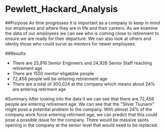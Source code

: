 # Pewlett_Hackard_Analysis

##Purpose
As time progresses it is important as a company to keep in mind our employees and where they are in life and their careers. As we examine the data of our employees we can see who is coming close to retirement to ensure we are ready for their departure. We can also look at others and identiy those who could surve as mentors for newer employees. 

##Results
- There are 25,916 Senior Engineers and 24,926 Senior Staff reaching retirement age
- There are 1550 mentor eligabble people
- 72,458 people will be entering retirerment age
- There are a total of 300,024 at the company which means about 24% are entering retirment age

#Summary
After looking into the data it we can see that there are 72,458 people are entering retirement age. We can see that the "Silver Tsunami" might pose a potential problem to the company. With almost 24% of the company work force entering retirment age, we can predict that this could pose a possible issue for the company. There would be massive spots opening in the company at the senior level that would need to be replaced.

